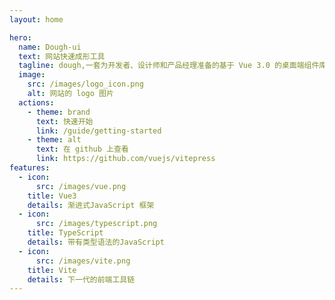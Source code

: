 ```yaml
---
layout: home

hero:
  name: Dough-ui
  text: 网站快速成形工具
  tagline: dough,一套为开发者、设计师和产品经理准备的基于 Vue 3.0 的桌面端组件库
  image:
    src: /images/logo_icon.png
    alt: 网站的 logo 图片
  actions:
    - theme: brand
      text: 快速开始
      link: /guide/getting-started
    - theme: alt
      text: 在 github 上查看
      link: https://github.com/vuejs/vitepress
features:
  - icon:
      src: /images/vue.png
    title: Vue3
    details: 渐进式JavaScript 框架
  - icon:
      src: /images/typescript.png
    title: TypeScript
    details: 带有类型语法的JavaScript
  - icon:
      src: /images/vite.png
    title: Vite
    details: 下一代的前端工具链
---
```


<style>
    :root{
        --vp-home-hero-name-color:transparent;
        --vp-home-hero-name-background: -webkit-linear-gradient(120deg,#bd34fe,#41d1ff)
    }
</style>